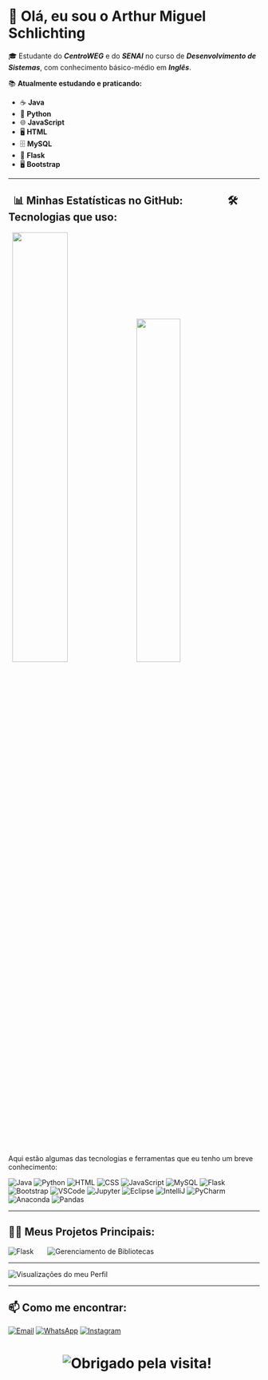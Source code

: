 # 👋 **Olá, eu sou o Arthur Miguel Schlichting**

🎓 Estudante do **_CentroWEG_** e do **_SENAI_** no curso de **_Desenvolvimento de Sistemas_**, com conhecimento básico-médio em **_Inglês_**.

📚 **Atualmente estudando e praticando:**
- ☕ **Java**
- 🐍 **Python**
- 🌐 **JavaScript**
- 🖥️ **HTML**
- 🗄️ **MySQL**
- 🐍 **Flask**
- 🖥️ **Bootstrap**

---

## &nbsp;&nbsp;📊 **Minhas Estatísticas no GitHub: &nbsp;&nbsp;&nbsp;&nbsp;&nbsp;&nbsp;&nbsp;&nbsp;&nbsp;&nbsp;&nbsp;&nbsp;&nbsp;&nbsp;&nbsp;&nbsp;** 🛠 **Tecnologias que uso:**

<p float="left">
  <img src="https://github-readme-stats.vercel.app/api?username=arthurSchgg&show_icons=true&theme=radical" width="47%" />
  <img src="https://github-readme-stats.vercel.app/api/top-langs/?username=arthurSchgg&layout=compact&theme=radical" width="42%" />
</p>
Aqui estão algumas das tecnologias e ferramentas que eu tenho um breve conhecimento:

![Java](https://img.shields.io/badge/Java-007396?style=for-the-badge&logo=java&logoColor=white)
![Python](https://img.shields.io/badge/Python-3776AB?style=for-the-badge&logo=python&logoColor=white)
![HTML](https://img.shields.io/badge/HTML-E34F26?style=for-the-badge&logo=html5&logoColor=white)
![CSS](https://img.shields.io/badge/CSS-1572B6?style=for-the-badge&logo=css3&logoColor=white)
![JavaScript](https://img.shields.io/badge/JavaScript-F7DF1E?style=for-the-badge&logo=javascript&logoColor=black)
![MySQL](https://img.shields.io/badge/MySQL-4479A1?style=for-the-badge&logo=mysql&logoColor=white)
![Flask](https://img.shields.io/badge/Flask-000000?style=for-the-badge&logo=flask&logoColor=white)
![Bootstrap](https://img.shields.io/badge/Bootstrap-563D7C?style=for-the-badge&logo=bootstrap&logoColor=white)
![VSCode](https://img.shields.io/badge/VSCode-007ACC?style=for-the-badge&logo=visual-studio-code&logoColor=white)
![Jupyter](https://img.shields.io/badge/Jupyter-F37626?style=for-the-badge&logo=jupyter&logoColor=white)
![Eclipse](https://img.shields.io/badge/Eclipse-2C2255?style=for-the-badge&logo=eclipse&logoColor=white)
![IntelliJ](https://img.shields.io/badge/IntelliJ-000000?style=for-the-badge&logo=intellij-idea&logoColor=white)
![PyCharm](https://img.shields.io/badge/PyCharm-000000?style=for-the-badge&logo=pycharm&logoColor=white)
![Anaconda](https://img.shields.io/badge/Anaconda-44A833?style=for-the-badge&logo=anaconda&logoColor=white)
![Pandas](https://img.shields.io/badge/Pandas-150458?style=for-the-badge&logo=pandas&logoColor=white)

---
## 🧑‍💻 **Meus Projetos Principais:**

![Flask](https://github-readme-stats.vercel.app/api/pin/?username=arthurSchgg&repo=Flask&theme=dracula) &nbsp;&nbsp;&nbsp;&nbsp;&nbsp; ![Gerenciamento de Bibliotecas](https://github-readme-stats.vercel.app/api/pin/?username=arthurSchgg&repo=Gerenciamento-de-Biblioteca&theme=dracula)

---

![Visualizações do meu Perfil](https://komarev.com/ghpvc/?username=arthurSchgg&label=VISUALIZA%C3%87%C3%95ES&color=000000)

---

## 📫 **Como me encontrar:**

[![Email](https://img.shields.io/badge/Email-D14836?style=for-the-badge&logo=gmail&logoColor=white)](mailto:arthurms2904@gmail.com)
[![WhatsApp](https://img.shields.io/badge/WhatsApp-25D366?style=for-the-badge&logo=whatsapp&logoColor=white)](https://wa.me/5547997695223)
[![Instagram](https://img.shields.io/badge/Instagram-E4405F?style=for-the-badge&logo=instagram&logoColor=white)](https://www.instagram.com/_thursch/)

<h1 align="center">
  <img src="https://readme-typing-svg.herokuapp.com/?color=FFFFFF&center=true&vCenter=true&lines=Obrigado+pela+visita!+🚀;Volte+sempre+🙏" alt="Obrigado pela visita!">
</h1>
